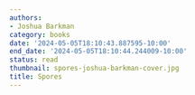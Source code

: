 ```yaml
---
authors:
- Joshua Barkman
category: books
date: '2024-05-05T18:10:43.887595-10:00'
end_date: '2024-05-05T18:10:44.244009-10:00'
status: read
thumbnail: spores-joshua-barkman-cover.jpg
title: Spores
---
```

